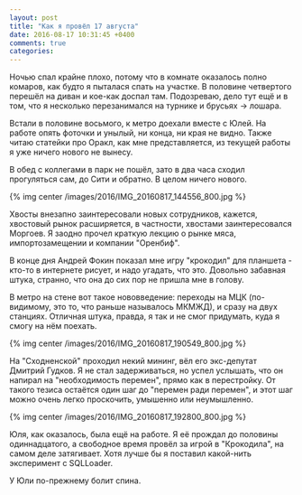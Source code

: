 ```yaml
---
layout: post
title: "Как я провёл 17 августа"
date: 2016-08-17 10:31:45 +0400
comments: true
categories: 
---
```

Ночью спал крайне плохо, потому что в комнате оказалось полно комаров, как будто я пыталася спать на участке. В половине четвертого перешёл на диван и кое-как доспал там. Подозреваю, дело тут ещё и в том, что я несколько перезанимался на турнике и брусьях -> лошара.

Встали в половине восьмого, к метро доехали вместе с Юлей. На работе опять фоточки и унылый, ни конца, ни края не видно. Также читаю статейки про Оракл, как мне представляется, из текущей работы я уже ничего нового не вынесу.

В обед с коллегами в парк не пошёл, зато в два часа сходил прогуляться сам, до Сити и обратно. В целом ничего нового.

{% img center /images/2016/IMG_20160817_144556_800.jpg %}

Хвосты внезапно заинтересовали новых сотрудников, кажется, хвостовый рынок расширяется, в частности, хвостами заинтересовался Моргоев. Я заодно прочел краткую лекцию о рынке мяса, импортозамещении и компании "Оренбиф".

В конце дня Андрей Фокин показал мне игру "крокодил" для планшета - кто-то в интернете рисует, и надо угадать, что это. Довольно забавная штука, странно, что она до сих пор не пришла мне в голову.

В метро на стене вот такое нововведение: переходы на МЦК (по-видимому, это то, что раньше называлось МКМЖД), и сразу на двух станциях. Отличная штука, правда, я так и не смог придумать, куда я смогу на нём поехать.

{% img center /images/2016/IMG_20160817_190549_800.jpg %}

На "Сходненской" проходил некий мининг, вёл его экс-депутат Дмитрий Гудков. Я не стал задерживаться, но успел услышать, что он напирал на "необходимость перемен", прямо как в перестройку. От такого тезиса остаётся один шаг до "перемен ради перемен", и этот шаг можно очень легко проскочить, умышенно или неумышленно. 

{% img center /images/2016/IMG_20160817_192800_800.jpg %}

Юля, как оказалось, была ещё на работе. Я её прождал до половины одиннадцатого, а свободное время провёл за игрой в "Крокодила", на самом деле затягивает. Хотя лучше бы я поставил какой-нить эксперимент с SQLLoader.

У Юли по-прежнему болит спина.